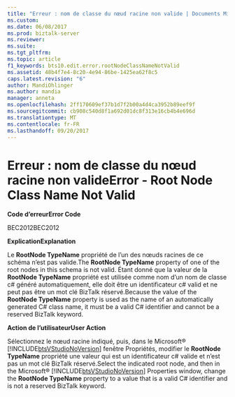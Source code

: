 ```yaml
---
title: "Erreur : nom de classe du nœud racine non valide | Documents Microsoft"
ms.custom: 
ms.date: 06/08/2017
ms.prod: biztalk-server
ms.reviewer: 
ms.suite: 
ms.tgt_pltfrm: 
ms.topic: article
f1_keywords: bts10.edit.error.rootNodeClassNameNotValid
ms.assetid: 48b4f7e4-8c20-4e94-86be-1425ea62f8c5
caps.latest.revision: "6"
author: MandiOhlinger
ms.author: mandia
manager: anneta
ms.openlocfilehash: 2ff170609ef37b1d7f2b00a4d4ca3952b89eef9f
ms.sourcegitcommit: cb908c540d8f1a692d01dc8f313e16cb4b4e696d
ms.translationtype: MT
ms.contentlocale: fr-FR
ms.lasthandoff: 09/20/2017
---
```

# <a name="error---root-node-class-name-not-valid"></a><span data-ttu-id="1abe5-102">Erreur : nom de classe du nœud racine non valide</span><span class="sxs-lookup"><span data-stu-id="1abe5-102">Error - Root Node Class Name Not Valid</span></span>
<span data-ttu-id="1abe5-103">**Code d’erreur**</span><span class="sxs-lookup"><span data-stu-id="1abe5-103">**Error Code**</span></span>  
  
 <span data-ttu-id="1abe5-104">BEC2012</span><span class="sxs-lookup"><span data-stu-id="1abe5-104">BEC2012</span></span>  
  
 <span data-ttu-id="1abe5-105">**Explication**</span><span class="sxs-lookup"><span data-stu-id="1abe5-105">**Explanation**</span></span>  
  
 <span data-ttu-id="1abe5-106">Le **RootNode TypeName** propriété de l’un des nœuds racines de ce schéma n’est pas valide.</span><span class="sxs-lookup"><span data-stu-id="1abe5-106">The **RootNode TypeName** property of one of the root nodes in this schema is not valid.</span></span> <span data-ttu-id="1abe5-107">Étant donné que la valeur de la **RootNode TypeName** propriété est utilisée comme nom d’un nom de classe c# généré automatiquement, elle doit être un identificateur c# valid et ne peut pas être un mot clé BizTalk réservé.</span><span class="sxs-lookup"><span data-stu-id="1abe5-107">Because the value of the **RootNode TypeName** property is used as the name of an automatically generated C# class name, it must be a valid C# identifier and cannot be a reserved BizTalk keyword.</span></span>  
  
 <span data-ttu-id="1abe5-108">**Action de l’utilisateur**</span><span class="sxs-lookup"><span data-stu-id="1abe5-108">**User Action**</span></span>  
  
 <span data-ttu-id="1abe5-109">Sélectionnez le nœud racine indiqué, puis, dans le Microsoft® [!INCLUDE[btsVStudioNoVersion](../includes/btsvstudionoversion-md.md)] fenêtre Propriétés, modifier le **RootNode TypeName** propriété une valeur qui est un identificateur c# valide et n’est pas un mot clé BizTalk réservé.</span><span class="sxs-lookup"><span data-stu-id="1abe5-109">Select the indicated root node, and then in the Microsoft® [!INCLUDE[btsVStudioNoVersion](../includes/btsvstudionoversion-md.md)] Properties window, change the **RootNode TypeName** property to a value that is a valid C# identifier and is not a reserved BizTalk keyword.</span></span>